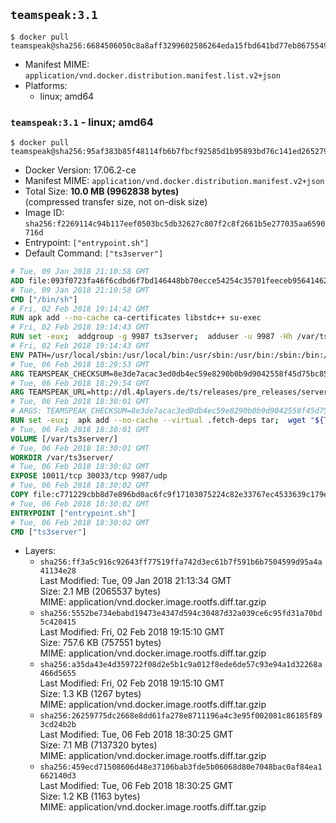 ## `teamspeak:3.1`

```console
$ docker pull teamspeak@sha256:6684506050c8a8aff3299602586264eda15fbd641bd77eb86755498d98736669
```

-	Manifest MIME: `application/vnd.docker.distribution.manifest.list.v2+json`
-	Platforms:
	-	linux; amd64

### `teamspeak:3.1` - linux; amd64

```console
$ docker pull teamspeak@sha256:95af383b85f48114fb6b7fbcf92585d1b95893bd76c141ed26527989bbdfb6aa
```

-	Docker Version: 17.06.2-ce
-	Manifest MIME: `application/vnd.docker.distribution.manifest.v2+json`
-	Total Size: **10.0 MB (9962838 bytes)**  
	(compressed transfer size, not on-disk size)
-	Image ID: `sha256:f2269114c94b117eef0503bc5db32627c807f2c8f2661b5e277035aa6590716d`
-	Entrypoint: `["entrypoint.sh"]`
-	Default Command: `["ts3server"]`

```dockerfile
# Tue, 09 Jan 2018 21:10:58 GMT
ADD file:093f0723fa46f6cdbd6f7bd146448bb70ecce54254c35701feeceb956414622f in / 
# Tue, 09 Jan 2018 21:10:58 GMT
CMD ["/bin/sh"]
# Fri, 02 Feb 2018 19:14:42 GMT
RUN apk add --no-cache ca-certificates libstdc++ su-exec
# Fri, 02 Feb 2018 19:14:43 GMT
RUN set -eux;  addgroup -g 9987 ts3server;  adduser -u 9987 -Hh /var/ts3server -G ts3server -s /sbin/nologin -D ts3server;  mkdir -p /var/ts3server /var/run/ts3server;  chown ts3server:ts3server /var/ts3server /var/run/ts3server;  chmod 777 /var/ts3server /var/run/ts3server
# Fri, 02 Feb 2018 19:14:43 GMT
ENV PATH=/usr/local/sbin:/usr/local/bin:/usr/sbin:/usr/bin:/sbin:/bin:/opt/ts3server
# Tue, 06 Feb 2018 18:29:53 GMT
ARG TEAMSPEAK_CHECKSUM=8e3de7acac3ed0db4ec59e8290b0b9d9042558f45d75bc85c91dd375162aaf38
# Tue, 06 Feb 2018 18:29:54 GMT
ARG TEAMSPEAK_URL=http://dl.4players.de/ts/releases/pre_releases/server/3.1.0-Beta-3/teamspeak3-server_linux_alpine-3.1.0.tar.bz2
# Tue, 06 Feb 2018 18:30:01 GMT
# ARGS: TEAMSPEAK_CHECKSUM=8e3de7acac3ed0db4ec59e8290b0b9d9042558f45d75bc85c91dd375162aaf38 TEAMSPEAK_URL=http://dl.4players.de/ts/releases/pre_releases/server/3.1.0-Beta-3/teamspeak3-server_linux_alpine-3.1.0.tar.bz2
RUN set -eux;  apk add --no-cache --virtual .fetch-deps tar;  wget "${TEAMSPEAK_URL}" -O server.tar.bz2;  echo "${TEAMSPEAK_CHECKSUM} *server.tar.bz2" | sha256sum -c -;  mkdir -p /opt/ts3server;  tar -xf server.tar.bz2 --strip-components=1 -C /opt/ts3server;  rm server.tar.bz2;  apk del .fetch-deps;  mv /opt/ts3server/*.so /opt/ts3server/redist/* /usr/local/lib;  ldconfig /usr/local/lib;  chown -R ts3server:ts3server /opt/ts3server
# Tue, 06 Feb 2018 18:30:01 GMT
VOLUME [/var/ts3server/]
# Tue, 06 Feb 2018 18:30:01 GMT
WORKDIR /var/ts3server/
# Tue, 06 Feb 2018 18:30:02 GMT
EXPOSE 10011/tcp 30033/tcp 9987/udp
# Tue, 06 Feb 2018 18:30:02 GMT
COPY file:c771229cbb8d7e896bd0ac6fc9f17103075224c82e33767ec4533639c179eb28 in /opt/ts3server 
# Tue, 06 Feb 2018 18:30:02 GMT
ENTRYPOINT ["entrypoint.sh"]
# Tue, 06 Feb 2018 18:30:02 GMT
CMD ["ts3server"]
```

-	Layers:
	-	`sha256:ff3a5c916c92643ff77519ffa742d3ec61b7f591b6b7504599d95a4a41134e28`  
		Last Modified: Tue, 09 Jan 2018 21:13:34 GMT  
		Size: 2.1 MB (2065537 bytes)  
		MIME: application/vnd.docker.image.rootfs.diff.tar.gzip
	-	`sha256:5552be734ebabd19473e4347d594c30487d32a039ce6c95fd31a70bd5c420415`  
		Last Modified: Fri, 02 Feb 2018 19:15:10 GMT  
		Size: 757.6 KB (757551 bytes)  
		MIME: application/vnd.docker.image.rootfs.diff.tar.gzip
	-	`sha256:a35da43e4d359722f08d2e5b1c9a012f8ede6de57c93e94a1d32268a466d5655`  
		Last Modified: Fri, 02 Feb 2018 19:15:10 GMT  
		Size: 1.3 KB (1267 bytes)  
		MIME: application/vnd.docker.image.rootfs.diff.tar.gzip
	-	`sha256:26259775dc2668e8dd61fa278e8711196a4c3e95f002081c86185f893cd24b2b`  
		Last Modified: Tue, 06 Feb 2018 18:30:25 GMT  
		Size: 7.1 MB (7137320 bytes)  
		MIME: application/vnd.docker.image.rootfs.diff.tar.gzip
	-	`sha256:459ecd71508606d48e37106bab3fde5b06068d80e7048bac0af84ea1662140d3`  
		Last Modified: Tue, 06 Feb 2018 18:30:25 GMT  
		Size: 1.2 KB (1163 bytes)  
		MIME: application/vnd.docker.image.rootfs.diff.tar.gzip
